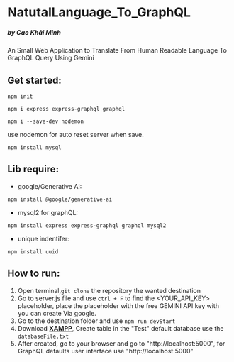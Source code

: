 # NatutalLanguage_To_GraphQL
#####  by Cao Khải Minh

An Small Web Application to Translate From Human Readable Language To GraphQL Query Using Gemini

## Get started:

`npm init`

`npm i express express-graphql graphql`

 `npm i --save-dev nodemon` 

use nodemon for auto reset server when save.

`npm install mysql`

## Lib require:

- google/Generative AI:

`npm install @google/generative-ai`

- mysql2 for graphQL:

`npm install express express-graphql graphql mysql2`

- unique indentifer:

`npm install uuid`

## How to run:

1. Open terminal,`git clone` the repository the wanted destination
2. Go to server.js file and use `ctrl + F` to find the <YOUR_API_KEY> placeholder, place the placeholder with the free GEMINI API key with you can create Via google.
3. Go to the destination folder and use `npm run devStart`
4. Download **[XAMPP](https://sourceforge.net/projects/xampp/files/XAMPP%20Windows/8.2.12/xampp-windows-x64-8.2.12-0-VS16-installer.exe/download)**, Create table in the "Test" default database use the `databaseFile.txt`
5. After created,  go to your browser and go to "http://localhost:5000", for GraphQL defaults user interface use "http://localhost:5000"
